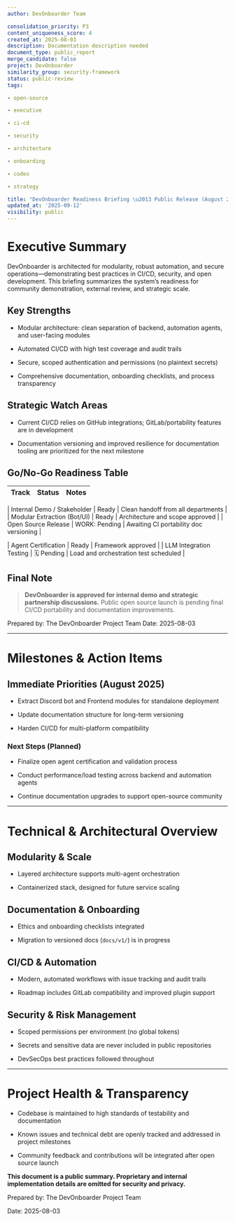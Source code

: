 ```yaml
---
author: DevOnboarder Team

consolidation_priority: P3
content_uniqueness_score: 4
created_at: 2025-08-03
description: Documentation description needed
document_type: public_report
merge_candidate: false
project: DevOnboarder
similarity_group: security-framework
status: public-review
tags:

- open-source

- executive

- ci-cd

- security

- architecture

- onboarding

- codex

- strategy

title: "DevOnboarder Readiness Briefing \u2013 Public Release (August 2025)"
updated_at: '2025-09-12'
visibility: public
---
```


# Executive Summary

DevOnboarder is architected for modularity, robust automation, and secure operations—demonstrating best practices in CI/CD, security, and open development. This briefing summarizes the system’s readiness for community demonstration, external review, and strategic scale.

## Key Strengths

* Modular architecture: clean separation of backend, automation agents, and user-facing modules

* Automated CI/CD with high test coverage and audit trails

* Secure, scoped authentication and permissions (no plaintext secrets)

* Comprehensive documentation, onboarding checklists, and process transparency

## Strategic Watch Areas

* Current CI/CD relies on GitHub integrations; GitLab/portability features are in development

* Documentation versioning and improved resilience for documentation tooling are prioritized for the next milestone

## Go/No-Go Readiness Table

| Track                       | Status     | Notes                                    |
| --------------------------- | ---------- | ---------------------------------------- |

| Internal Demo / Stakeholder |  Ready    | Clean handoff from all departments       |
| Modular Extraction (Bot/UI) |  Ready    | Architecture and scope approved          |
| Open Source Release         | WORK: Pending | Awaiting CI portability  doc versioning |

| Agent Certification         |  Ready    | Framework approved                       |
| LLM Integration Testing     | 🗓 Pending | Load and orchestration test scheduled    |

## Final Note

> **DevOnboarder is approved for internal demo and strategic partnership discussions.**
> Public open source launch is pending final CI/CD portability and documentation improvements.

Prepared by: The DevOnboarder Project Team
Date: 2025-08-03

---

# Milestones & Action Items

## Immediate Priorities (August 2025)

* Extract Discord bot and Frontend modules for standalone deployment

* Update documentation structure for long-term versioning

* Harden CI/CD for multi-platform compatibility

### Next Steps (Planned)

* Finalize open agent certification and validation process

* Conduct performance/load testing across backend and automation agents

* Continue documentation upgrades to support open-source community

---

# Technical & Architectural Overview

## Modularity & Scale

* Layered architecture supports multi-agent orchestration

* Containerized stack, designed for future service scaling

## Documentation & Onboarding

* Ethics and onboarding checklists integrated

* Migration to versioned docs (`docs/v1/`) is in progress

## CI/CD & Automation

* Modern, automated workflows with issue tracking and audit trails

* Roadmap includes GitLab compatibility and improved plugin support

## Security & Risk Management

* Scoped permissions per environment (no global tokens)

* Secrets and sensitive data are never included in public repositories

* DevSecOps best practices followed throughout

---

# Project Health & Transparency

* Codebase is maintained to high standards of testability and documentation

* Known issues and technical debt are openly tracked and addressed in project milestones

* Community feedback and contributions will be integrated after open source launch

**This document is a public summary. Proprietary and internal implementation details are omitted for security and privacy.**

Prepared by: The DevOnboarder Project Team

Date: 2025-08-03
